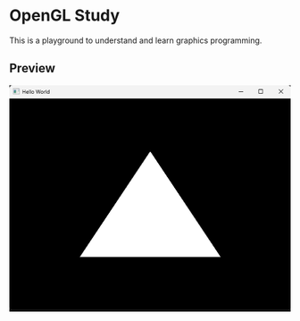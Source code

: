 # OpenGL Study
This is a playground to understand and learn graphics programming.

## Preview
![Preview.png](ReadMeImages%2FPreview.png)